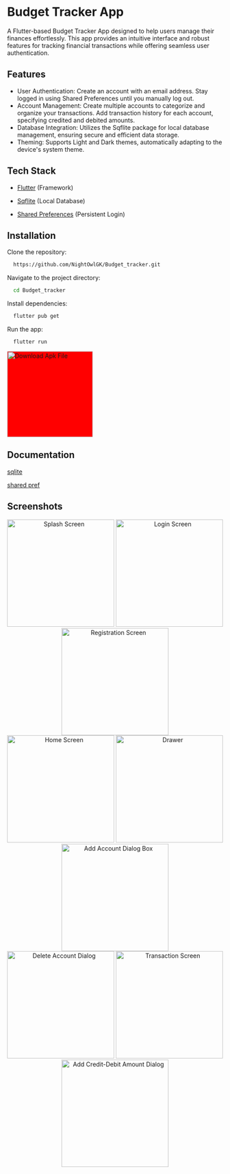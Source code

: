 
# Budget Tracker App

A Flutter-based Budget Tracker App designed to help users manage their finances effortlessly. This app provides an intuitive interface and robust features for tracking financial transactions while offering seamless user authentication.




## Features

- User Authentication: 
  Create an account with an email address.
  Stay logged in using Shared Preferences until you manually log out.
- Account Management:
  Create multiple accounts to categorize and organize your transactions.
  Add transaction history for each account, specifying credited and debited amounts.
- Database Integration:
  Utilizes the Sqflite package for local database management, ensuring secure and efficient data storage.
- Theming:
  Supports Light and Dark themes, automatically adapting to the device's system theme.


## **Tech Stack**

- [Flutter](https://flutter.dev/) (Framework)
  
- [Sqflite](https://pub.dev/packages/sqflite) (Local Database)
  
- [Shared Preferences](https://pub.dev/packages/shared_preferences) (Persistent Login)  



## Installation

Clone the repository:

```bash
  https://github.com/NightOwlGK/Budget_tracker.git
```

Navigate to the project directory:

```bash
  cd Budget_tracker  
```

Install dependencies:

```bash
  flutter pub get   
```

Run the app:

```bash
  flutter run     
```

<div style=" background-color: red; display: inline-block;>
  <a href = "https://github.com/NightOwlGK/Budget_Tracker/releases/download/untagged-a1c3c416bca367436234/app-release.apk">
      <img src="https://github.com/user-attachments/assets/cb9e0475-0555-4af6-b46f-4964fd846d59" alt="Download Apk File" style="width: 200px;height: 200px;object-fit: cover;" />
   </a>
</div>

## Documentation

[sqlite](https://docs.flutter.dev/cookbook/persistence/sqlite)

[shared pref](https://docs.flutter.dev/cookbook/persistence/key-value)

## Screenshots

<div align="center">
  <img src="https://github.com/user-attachments/assets/d592ae94-4586-4d10-9f5d-8452b8666bca" alt="Splash Screen" width="250"/>
  <img src="https://github.com/user-attachments/assets/2151f7e6-38f3-41cb-a09b-b71cc4f461f9" alt="Login Screen" width="250"/>
  <img src="https://github.com/user-attachments/assets/dc3a7d42-53a1-41b8-aa19-f1ed0ea993ee" alt="Registration Screen" width="250"/>
</div>

<div align="center">
  <img src="https://github.com/user-attachments/assets/d098554b-ea45-46e6-a38f-2cf170bd41e5" alt="Home Screen" width="250"/>
  <img src="https://github.com/user-attachments/assets/159ce87d-cbe0-4a57-b34e-6d4165dba0d2" alt="Drawer" width="250"/>
  <img src="https://github.com/user-attachments/assets/0447b916-b493-4c36-ad52-191282cb0cf2" alt="Add Account Dialog Box" width="250"/>
</div>

<div align="center">
  <img src="https://github.com/user-attachments/assets/9ccb358b-591b-4778-abd2-fb49ba8e512d" alt="Delete Account Dialog" width="250"/>
  <img src="https://github.com/user-attachments/assets/89c0355f-5a0a-4ec7-be15-36a54108bd1c" alt="Transaction Screen" width="250"/>
  <img src="https://github.com/user-attachments/assets/18ef91f0-0c2a-4c0b-a61f-a62b168fa30e" alt="Add Credit-Debit Amount Dialog" width="250"/>
</div>

